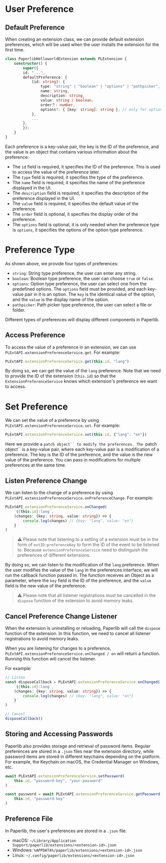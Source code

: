 # User Preference

## Default Preference

When creating an extension class, we can provide default extension preferences, which will be used when the user installs the extension for the first time.

```typescript
class PaperlibHelloworldExtension extends PLExtension {
    constructor() {
        super({
        id: "...",
        defaultPreference: {
            [id: string]: {
                type: "string" | "boolean" | "options" | "pathpicker", 
                name: string,
                description: string,
                value: string | boolean,
                order？: number,
                options?: { [key: string]: string }, // only for options type
            },
            ...
        },
        });
    }
}
```

Each preference is a key-value pair, the key is the ID of the preference, and the value is an object that contains various information about the preference:

- The `id` field is required, it specifies the ID of the preference. This is used to access the value of the preference later.
- The `type` field is required, it specifies the type of the preference.
- The `name` field is required, it specifies the name of the preference displayed in the UI.
- The `description` field is required, it specifies the description of the preference displayed in the UI.
- The `value` field is required, it specifies the default value of the preference.
- The `order` field is optional, it specifies the display order of the preference.
- The `options` field is optional, it is only needed when the preference type is `options`, it specifies the options of the option type preference.

# Preference Type

As shown above, we provide four types of preferences:

- `string`: String type preference, the user can enter any string.
- `boolean`: Boolean type preference, the user can choose `true` or `false`.
- `options`: Option type preference, the user can select one from the predefined options. The `options` field must be provided, and each key-value pair in it is an option. The `key` is the identical value of the option, and the `value` is the display name of the option.
- `pathpicker`: Path picker type preference, the user can select a file or folder.

Different types of preferences will display different components in Paperlib.

## Access Preference

To access the value of a preference in an extension, we can use `PLExtAPI.extensionPreferenceService.get`. For example:

```typescript
PLExtAPI.extensionPreferenceService.get(this.id, "lang")
```

By doing so, we can get the value of the `lang` preference. Note that we need to provide the ID of the extension (`this.id`) so that the `ExtensionPreferenceService` knows which extension's preference we want to access.

# Set Preference

We can set the value of a preference by using `PLExtAPI.extensionPreferenceService.set`. For example:

```typescript
PLExtAPI.extensionPreferenceService.set(this.id, {"lang": "en"})
```

Here we provide a `patch object`` to modify the preferences. The `patch object`` is a key-value pair, where each key-value pair is a modification of a preference. The key is the ID of the preference, and the value is the new value of the preference. You can pass in modifications for multiple preferences at the same time.

## Listen Preference Change

We can listen to the change of a preference by using `PLExtAPI.extensionPreferenceService.onPreferenceChange`. For example:

```typescript
PLExtAPI.extensionPreferenceService.onChanged(
    `${this.id}:lang`, 
    (changes: {key: string, value: string}) => {
        console.log(changes) // {key: "lang", value: "en"}
    }
)
```

> ⚠️ Please note that listening to a setting of a extension must be in the form of `extID:preferenceKey` to form the ID of the event to be listened to. Because `extensionPreferenceService` need to distinguish the preferences of different extensions.

By doing so, we can listen to the modification of the `lang` preference. When the user modifies the value of the `lang` in the preferences interface, we will run the callback function passed in. The function receives an Object as a parameter, where the `key` field is the ID of the preference, and the `value` field is the new value of the preference.

> ⚠️ Please note that all listener registrations must be cancelled in the `dispose` function of the extension to avoid memory leaks.

## Cancel Preference Change Listener

When the extension is uninstalling or reloading, Paperlib will call the `dispose` function of the extension. In this function, we need to cancel all listener registrations to avoid memory leaks.

When you are listening for changes to a preference, `PLExtAPI.extensionPreferenceService.onChanged / on` will return a function. Running this function will cancel the listener.

For example:

```typescript
// Listen
const disposeCallback = PLExtAPI.extensionPreferenceService.onChanged(
    `${this.id}:lang`, 
    (changes: {key: string, value: string}) => {
        console.log(changes) // {key: "lang", value: "en"}
    }
)

// Cancel
disposeCallback()
```

## Storing and Accessing Passwords

Paperlib also provides storage and retrieval of password items. Regular preferences are stored in a `.json` files near the extension directory, while password items are stored in different keychains depending on the platform. For example, the Keychain on macOS, the Credential Manager on Windows, etc.


```typescript
await PLExtAPI.extensionPreferenceService.setPassword(
    this.id, "password-key", "your-password"
)

const password = await PLExtAPI.extensionPreferenceService.getPassword(
    this.id, "password-key"
)

```

## Preference File

In Paperlib, the user's preferences are stored in a `.json` file. 

- macOS: `~/Library/Application Support/paperlib/extensions/<extension-id>.json`
- Windows: `%APPDATA%/paperlib/extensions/<extension-id>.json`
- Linux: `~/.config/paperlib/extensions/<extension-id>.json`

